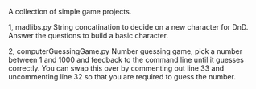 A collection of simple game projects.

1, madlibs.py 
    String concatination to decide on a new character for DnD. Answer the questions to build a basic character.

2, computerGuessingGame.py
    Number guessing game, pick a number between 1 and 1000 and feedback to the command line until it guesses correctly. You can swap this over by commenting out line 33 and uncommenting line 32 so that you are required to guess the number.